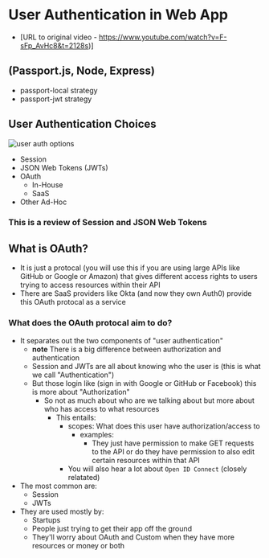 # User Authentication in Web App
* [URL to original video - https://www.youtube.com/watch?v=F-sFp_AvHc8&t=2128s)]
## (Passport.js, Node, Express)
* passport-local strategy
* passport-jwt strategy

## User Authentication Choices
![user auth options](https://i.imgur.com/B0f5q0C.png)

* Session
* JSON Web Tokens (JWTs)
* OAuth
    - In-House
    - SaaS
* Other Ad-Hoc

### This is a review of Session and JSON Web Tokens

## What is OAuth?
* It is just a protocal (you will use this if you are using large APIs like GitHub or Google or Amazon) that gives different access rights to users trying to access resources within their API
* There are SaaS providers like Okta (and now they own Auth0) provide this OAuth protocal as a service

### What does the OAuth protocal aim to do?
* It separates out the two components of "user authentication"
    - **note** There is a big difference between authorization and authentication
    - Session and JWTs are all about knowing who the user is (this is what we call "Authentication")
    - But those login like (sign in with Google or GitHub or Facebook) this is more about "Authorization"
        + So not as much about who are we talking about but more about who has access to what resources
            * This entails:
                - scopes: What does this user have authorization/access to
                    + examples:
                        * They just have permission to make GET requests to the API or do they have permission to also edit certain resources within that API
                - You will also hear a lot about `Open ID Connect` (closely relatated)
* The most common are:
    - Session
    - JWTs
* They are used mostly by:
    - Startups
    - People just trying to get their app off the ground
    - They'll worry about OAuth and Custom when they have more resources or money or both
